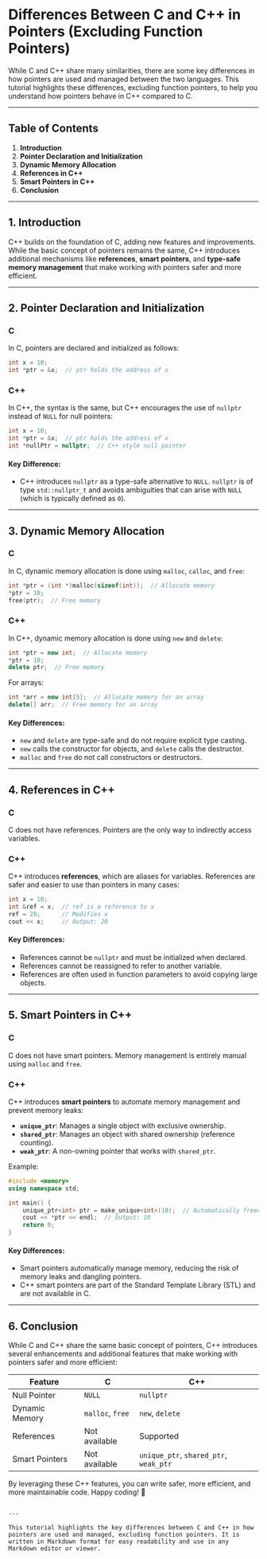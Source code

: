 # Differences Between C and C++ in Pointers (Excluding Function Pointers)

While C and C++ share many similarities, there are some key differences in how pointers are used and managed between the two languages. This tutorial highlights these differences, excluding function pointers, to help you understand how pointers behave in C++ compared to C.

---

## Table of Contents
1. **Introduction**
2. **Pointer Declaration and Initialization**
3. **Dynamic Memory Allocation**
4. **References in C++**
5. **Smart Pointers in C++**
6. **Conclusion**

---

## 1. Introduction

C++ builds on the foundation of C, adding new features and improvements. While the basic concept of pointers remains the same, C++ introduces additional mechanisms like **references**, **smart pointers**, and **type-safe memory management** that make working with pointers safer and more efficient.

---

## 2. Pointer Declaration and Initialization

### C
In C, pointers are declared and initialized as follows:
```c
int x = 10;
int *ptr = &x;  // ptr holds the address of x
```

### C++
In C++, the syntax is the same, but C++ encourages the use of `nullptr` instead of `NULL` for null pointers:
```cpp
int x = 10;
int *ptr = &x;  // ptr holds the address of x
int *nullPtr = nullptr;  // C++ style null pointer
```

#### Key Difference:
- C++ introduces `nullptr` as a type-safe alternative to `NULL`. `nullptr` is of type `std::nullptr_t` and avoids ambiguities that can arise with `NULL` (which is typically defined as `0`).

---

## 3. Dynamic Memory Allocation

### C
In C, dynamic memory allocation is done using `malloc`, `calloc`, and `free`:
```c
int *ptr = (int *)malloc(sizeof(int));  // Allocate memory
*ptr = 10;
free(ptr);  // Free memory
```

### C++
In C++, dynamic memory allocation is done using `new` and `delete`:
```cpp
int *ptr = new int;  // Allocate memory
*ptr = 10;
delete ptr;  // Free memory
```

For arrays:
```cpp
int *arr = new int[5];  // Allocate memory for an array
delete[] arr;  // Free memory for an array
```

#### Key Differences:
- `new` and `delete` are type-safe and do not require explicit type casting.
- `new` calls the constructor for objects, and `delete` calls the destructor.
- `malloc` and `free` do not call constructors or destructors.

---

## 4. References in C++

### C
C does not have references. Pointers are the only way to indirectly access variables.

### C++
C++ introduces **references**, which are aliases for variables. References are safer and easier to use than pointers in many cases:
```cpp
int x = 10;
int &ref = x;  // ref is a reference to x
ref = 20;      // Modifies x
cout << x;     // Output: 20
```

#### Key Differences:
- References cannot be `nullptr` and must be initialized when declared.
- References cannot be reassigned to refer to another variable.
- References are often used in function parameters to avoid copying large objects.

---

## 5. Smart Pointers in C++

### C
C does not have smart pointers. Memory management is entirely manual using `malloc` and `free`.

### C++
C++ introduces **smart pointers** to automate memory management and prevent memory leaks:
- **`unique_ptr`**: Manages a single object with exclusive ownership.
- **`shared_ptr`**: Manages an object with shared ownership (reference counting).
- **`weak_ptr`**: A non-owning pointer that works with `shared_ptr`.

Example:
```cpp
#include <memory>
using namespace std;

int main() {
    unique_ptr<int> ptr = make_unique<int>(10);  // Automatically freed
    cout << *ptr << endl;  // Output: 10
    return 0;
}
```

#### Key Differences:
- Smart pointers automatically manage memory, reducing the risk of memory leaks and dangling pointers.
- C++ smart pointers are part of the Standard Template Library (STL) and are not available in C.

---

## 6. Conclusion

While C and C++ share the same basic concept of pointers, C++ introduces several enhancements and additional features that make working with pointers safer and more efficient:

| Feature                | C                          | C++                          |
|------------------------|----------------------------|------------------------------|
| Null Pointer           | `NULL`                     | `nullptr`                    |
| Dynamic Memory         | `malloc`, `free`           | `new`, `delete`              |
| References             | Not available              | Supported                    |
| Smart Pointers         | Not available              | `unique_ptr`, `shared_ptr`, `weak_ptr` |

By leveraging these C++ features, you can write safer, more efficient, and more maintainable code. Happy coding! 🚀
```

---

This tutorial highlights the key differences between C and C++ in how pointers are used and managed, excluding function pointers. It is written in Markdown format for easy readability and use in any Markdown editor or viewer.